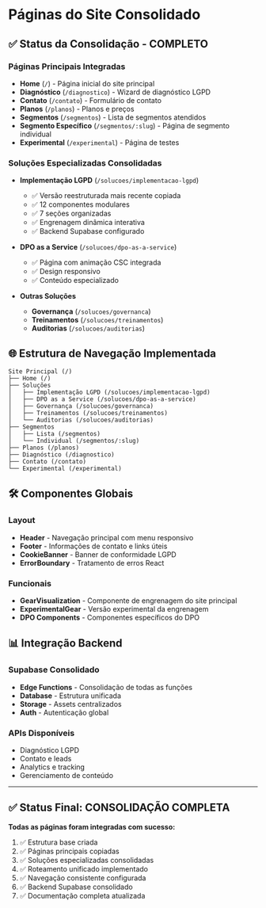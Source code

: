 # Páginas do Site Consolidado

## ✅ Status da Consolidação - COMPLETO

### Páginas Principais Integradas
- **Home** (`/`) - Página inicial do site principal
- **Diagnóstico** (`/diagnostico`) - Wizard de diagnóstico LGPD
- **Contato** (`/contato`) - Formulário de contato
- **Planos** (`/planos`) - Planos e preços
- **Segmentos** (`/segmentos`) - Lista de segmentos atendidos
- **Segmento Específico** (`/segmentos/:slug`) - Página de segmento individual
- **Experimental** (`/experimental`) - Página de testes

### Soluções Especializadas Consolidadas
- **Implementação LGPD** (`/solucoes/implementacao-lgpd`)
  - ✅ Versão reestruturada mais recente copiada
  - ✅ 12 componentes modulares
  - ✅ 7 seções organizadas
  - ✅ Engrenagem dinâmica interativa
  - ✅ Backend Supabase configurado
  
- **DPO as a Service** (`/solucoes/dpo-as-a-service`)
  - ✅ Página com animação CSC integrada
  - ✅ Design responsivo
  - ✅ Conteúdo especializado

- **Outras Soluções**
  - **Governança** (`/solucoes/governanca`)
  - **Treinamentos** (`/solucoes/treinamentos`)
  - **Auditorias** (`/solucoes/auditorias`)

## 🌐 Estrutura de Navegação Implementada

```
Site Principal (/)
├── Home (/)
├── Soluções
│   ├── Implementação LGPD (/solucoes/implementacao-lgpd)
│   ├── DPO as a Service (/solucoes/dpo-as-a-service)
│   ├── Governança (/solucoes/governanca)
│   ├── Treinamentos (/solucoes/treinamentos)
│   └── Auditorias (/solucoes/auditorias)
├── Segmentos
│   ├── Lista (/segmentos)
│   └── Individual (/segmentos/:slug)
├── Planos (/planos)
├── Diagnóstico (/diagnostico)
├── Contato (/contato)
└── Experimental (/experimental)
```

## 🛠️ Componentes Globais

### Layout
- **Header** - Navegação principal com menu responsivo
- **Footer** - Informações de contato e links úteis
- **CookieBanner** - Banner de conformidade LGPD
- **ErrorBoundary** - Tratamento de erros React

### Funcionais
- **GearVisualization** - Componente de engrenagem do site principal
- **ExperimentalGear** - Versão experimental da engrenagem
- **DPO Components** - Componentes específicos do DPO

## 📊 Integração Backend

### Supabase Consolidado
- **Edge Functions** - Consolidação de todas as funções
- **Database** - Estrutura unificada
- **Storage** - Assets centralizados
- **Auth** - Autenticação global

### APIs Disponíveis
- Diagnóstico LGPD
- Contato e leads
- Analytics e tracking
- Gerenciamento de conteúdo

---

## ✅ Status Final: CONSOLIDAÇÃO COMPLETA

**Todas as páginas foram integradas com sucesso:**
1. ✅ Estrutura base criada
2. ✅ Páginas principais copiadas
3. ✅ Soluções especializadas consolidadas
4. ✅ Roteamento unificado implementado
5. ✅ Navegação consistente configurada
6. ✅ Backend Supabase consolidado
7. ✅ Documentação completa atualizada